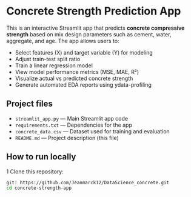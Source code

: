 # Concrete Strength Prediction App

This is an interactive Streamlit app that predicts **concrete compressive strength** based on mix design parameters such as cement, water, aggregate, and age. The app allows users to:
- Select features (X) and target variable (Y) for modeling
- Adjust train-test split ratio
- Train a linear regression model
- View model performance metrics (MSE, MAE, R²)
- Visualize actual vs predicted concrete strength
- Generate automated EDA reports using ydata-profiling

## Project files
- `streamlit_app.py` — Main Streamlit app code
- `requirements.txt` — Dependencies for the app
- `concrete_data.csv` — Dataset used for training and evaluation
- `README.md` — Project description (this file)

##  How to run locally
1️ Clone this repository:
```bash
git: https://github.com/Jeanmarck12/DataScience_concrete.git
cd concrete-strength-app
